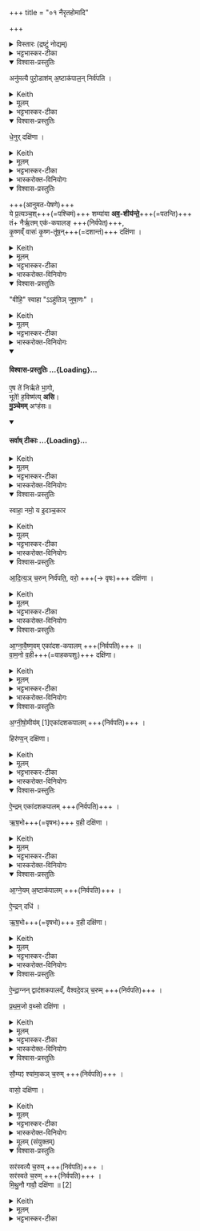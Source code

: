 +++
title = "०१ नैरृतहोमादि"

+++
<details><summary>विस्तारः (द्रष्टुं नोद्यम्)</summary>

विश्वेदेवा ऋषयः  
आनुमतनैर्ऋतादयो यागाः ,आनुमताद्यष्टेष्टिब्राह्मणम्, नैर्ऋतहोमाङ्गमन्त्राः
</details>
<details><summary>भट्टभास्कर-टीका</summary>

प्रस्तावना

1 अथ राजसूयब्राह्मणं वैश्वदेवं काण्डम् । ऋचो यजूंषि चात्र भवन्ति, प्रायिकत्वाद्ब्राह्मणमुच्यते । द्विविधं ब्राह्मणं, कर्म-ब्राह्मणं कल्प-ब्राह्मणं चेति । तत्र कर्म-ब्राह्मणं, यत्केवलानि कर्माणि विधत्ते, मन्त्नान्विनियुङ्क्ते, न प्रशंसां करोति न निन्दाम्, यथेदमेव - 'अनुमत्यै पुरोडाशमष्टाकपालं निर्वपति धेनुर्दक्षिणा' इत्यादि ।   
 कल्प-ब्राह्मणं भवति यथा - 'संवत्सरमेतद्व्रतं चरेत् । द्वौ वा मासौ' इत्यादि ।   
 कृतयः 'प्रजापतिः प्रजा असृजत' इत्यादयः, तदपि कल्प-ब्राह्मणम् । गाधा इतिहासाः पुराकल्पाश्च ब्राह्मणान्येव । गाधा वैदिकाश्श्लोकाः अर्थ-प्रधानाः न प्रशंसा-निन्दा-पराः 'स्मृतिः प्रत्यक्षमैतिह्यम् । अनुमानश्चतुष्टयम्' इत्याद्याः ।   
इतिहासाः पर-कृतयः मनुष्य-कृतयः 'विश्वरूपो वै त्वाष्ट्रः' इत्येवमादयः ।   
पुराकल्पाः प्रजापत्यादि-कृतयः 'प्रजापतिः प्रजा असृजत' इत्येवमादयः । सर्वाण्येतानि ब्राह्मणान्युच्यन्ते ।   
एतदुक्तं भवति - कर्ममन्त्रचोदना ब्राह्मणम् । तत्त्वविषयमर्थवादादियुक्तं कर्म-विधानं कल्पं ब्राह्मणमित्युच्यते । अतत्त्व-विषयं कर्म-विधानं कल्प-ब्राह्मणमेव यथा, 'सावित्रं जुहोति प्रसूत्यै' इत्यादि । आहुश्च -    

क्वचिद्विधिः प्रशंसा च केषु चिद्विधिरेव हि ।    
केषु चित्स्तुतिरेव स्यात् एवं निन्दा-निषेधयोः ॥ इति ।    

तत्रास्मिन् प्रश्ने कर्माणि विधीयन्ते मन्त्राश्च केवलमाम्नायन्ते, न विनियुज्यन्ते । औपानुवाक्ये तु कर्माणि च विधीयन्ते मन्त्राश्चाम्नायन्ते तदानीमेव च ते विनियुज्यन्ते इति विशेषः ।
</details>
<details open><summary>विश्वास-प्रस्तुतिः</summary>

अनु॑मत्यै पुरो॒डाश॑म् अ॒ष्टाक॑पाल॒न् निर्व॑पति ।  
</details>
<details><summary>Keith</summary>

Anumati he offers a cake on eight potsherds;
</details>
<details><summary>मूलम्</summary>

अनु॑मत्यै पुरो॒डाश॑म॒ष्टाक॑पाल॒न्निर्व॑पति ।  
</details>
<details><summary>भट्टभास्कर-टीका</summary>

तत्र राजसूये पवित्रेऽग्निष्टोमे पञ्चम्यां संस्थिते षष्ठीमारभ्यान्वहमनुमत्यादयोऽष्टौ यागास्सन्ति, तान्विदधाति - अनुमत्यै पुरोडाशमष्टाकपालं निर्वपतीत्यादि ॥ अनुब्राह्मणं च भवति - 'अष्टावेतानि हवींषि भवन्ति' इति । तत्र षष्ठ्यामानुमतमष्टाकपालं निर्वपति । या[यया] सर्वं क्रियते [साऽनुमतिः ।] अनुमतिरिति 'इयमेवास्मै राज्यमनुमन्यते' इत्यनुमत्यभिमानिनी वा काचिद्देवता पृथिवीत्वेन रूप्यते । 'तादौ च निति' इति गतेः प्रकृति-स्वरत्वम् । तस्यै पुरोडाशमष्टाकपालं निर्वपति तदुद्देशेन पृथक्करोति । अष्टसु कपालेषु संस्कृत इति तद्धितार्थे द्विगुः, 'द्विगोर्लुगनपत्ये' इति प्राग्दीव्यतीयस्य लुक्, 'अष्टनः कपाले हविष्युपसङ्ख्यानम्' इति पूर्वपदस्यात्वम्, 'इगन्त-काल-कपाल' इति पूर्वपदप्रकृतिस्वरत्वम् ।
</details>
<details open><summary>विश्वास-प्रस्तुतिः</summary>

धे॒नुर् दक्षि॑णा ।
</details>
<details><summary>Keith</summary>

the sacrificial fee is a cow. 
</details>
<details><summary>मूलम्</summary>

धे॒नुर्दक्षि॑णा ।
</details>
<details><summary>भट्टभास्कर-टीका</summary>

तत्र धेनुः प्रत्यग्रप्रसवा गौर्दक्षिणा देया । 'दक्षिणस्या दिगाख्यायाम्' इत्याद्युदात्तत्वम् ॥
</details>
<details><summary>भास्करोक्त-विनियोगः</summary>

2 तथास्मिन्नेव नैरृतं विधातुमाह - ये प्रत्यञ्च इत्यादि ॥  
अत्र 'नैरृतेन पूर्वेण प्रचरति' इत्य् अनुब्राह्मण-दर्शनाद्  
आनुमतात् पूर्वम् एव  
नैरृतेन प्रचरितव्यं,  
तत्रानुमतस्य प्रथमाम्नान-सामर्थ्यात्  
प्रथमम् आनुमतम् आसाद्यते ।  
प्रचरणन् तु - नैरृत-यागात् पश्चाद् इति विवेकः ।  
</details>
<details open><summary>विश्वास-प्रस्तुतिः</summary>

+++(आनुमत-पेषणे)+++  
ये प्र॒त्यञ्च॒श्+++(=पश्चिमं)+++ शम्या॑या **अव॒-शीय॑न्ते॒**+++(=पतन्ति)+++   
तं+ नैर्ऋ॒तम् एक॑-कपालङ् +++(निर्वपेत्)+++,  
कृ॒ष्णव्ँ वासः॑ कृ॒ष्ण-तू॑ष॒न्+++(=दशान्तं)+++ दक्षि॑णा ।   
</details>
<details><summary>Keith</summary>

The (grains) which are thrown down to the west of the support he (offers) on one potsherd to Nirrti; the sacrificial fee is a black garment with a black fringe.  
</details>
<details><summary>मूलम्</summary>

ये प्र॒त्यञ्च॒श्शम्या॑या अव॒शीय॑न्ते॒+++(=अवपतन्ति)+++   
तन्नैर्॑ऋ॒तमेक॑कपालङ्कृ॒ष्णव्ँवासः॑ कृ॒ष्णतू॑ष॒न्दक्षि॑णा ।
</details>
<details><summary>भट्टभास्कर-टीका</summary>

तत्रानुमतं पिषन्,  
पश्चाद् उत्तरतश् च व्यवशातयति तण्डुलान्,  
**तत्र ये शम्यायाः प्रत्यञ्चः** प्रत्यग्-गताः **अवशीर्य(य?)न्ते** अवपतन्ति  
तान् **नैरृतम् एककपालं** निर्वपेत्,  
निर्वपतीति प्रकृतत्वात् ।  
निर्वपतिस्तु तूष्णीमुपचारादित्याहुः ।
निर्वपतिर्वा धात्वर्थसामान्ये करोत्यर्थे वर्तते ।  
तान् प्रतीचीनांस्तण्डुलान् नैरृतं कुर्यादित्यर्थः ।

**तम्** इत्येककपालापेक्षयैकवचनम् । पूर्ववत्समासादिः । विबाधन-पृथिव्येव निरृतिः, पृथिव्येव विश्वमनुगृह्णाति निगृह्णाति च । ब्राह्मणं च भवति । 'इयं निरृतिः' इति । देवतान्तरं वा पूर्ववत् ।   
तत्र **कृष्णं वासः कृष्णतूषं** कृष्णदशान्तं दक्षिणा ॥
</details>
<details><summary>भास्करोक्त-विनियोगः</summary>

3 तत्र नैरृतेन प्रचरितुं  
दक्षिणम् अपरम् अवान्तरदेशं गमिष्यन्  
गार्हपत्ये जुहोति - वीहीति ॥ 
</details>
<details open><summary>विश्वास-प्रस्तुतिः</summary>

"वीहि॒" स्वाहा "ऽऽहु॑तिञ् जुषा॒णः" ।
</details>
<details><summary>Keith</summary>

Go away, hail! rejoicing in the oblation.  
</details>
<details><summary>मूलम्</summary>

+++(हे गार्हपत्य!)+++ वीहि॒ स्वाहाऽऽहु॑तिञ् जुषा॒णः ।
</details>
<details><summary>भट्टभास्कर-टीका</summary>

**वीहि** विगच्छ विगच्छद्भिरस्माभिः विश्लिष्टो भव मास्माननूत्थाय बाधिष्ट ।

हे गार्हपत्य तुभ्यं स्वाहा स्वाहुतं करोमीदमाज्यम् ।  

तस्मादिमामाहुतिं जुषाणस्सेवमानः शान्तो भूत्वा इहैवास्स्वेत्यर्थः । स्वाहाकृतामिमामाहुतिं जुषाण इति वा । 'तादौ च' इति गतेः प्रकृतिस्वरत्वम् । जुषेश्शानचि 'बहुलं छन्दसि' इति शपो लुक्, व्यत्ययेन सार्वधातुकत्वादनुदात्तत्वाभावः, ताच्छीलिको वा चानश् । 'यदहुत्वा गार्हपत्य ईयुः' इत्यादि ब्राह्मणम् ॥
</details>
<details><summary>भास्करोक्त-विनियोगः</summary>

4 नैरृतं सर्वं जुहोति - एष त इति गायत्री । यजुरिति केचित् ॥ 
</details>
<div class="js_include" newlevelforh1="4" title="विश्वास-प्रस्तुतिः" unfilled url="/vedAH_yajuH/taittirIyam/sArasvata-vibhAgaH/saMhitA/Rk/vishvAsa-prastutiH/1/8_rAjasUyAdi/01_nairRta-homAdi/02_eSha_te.md">
<details open><summary><h4>विश्वास-प्रस्तुतिः ...{Loading}...</h4></summary>

ए॒ष ते॑ निर्ऋते भा॒गो,  
भूते॑! ह॒विष्म॑त्य् **असि**।  
**मु॒ञ्चेमम्** अꣳह॑सः॥
</details>
</div>
<div class="js_include" newlevelforh1="4" title="सर्वाष् टीकाः" unfilled url="/vedAH_yajuH/taittirIyam/sArasvata-vibhAgaH/saMhitA/Rk/sarvASh_TIkAH/1/8_rAjasUyAdi/01_nairRta-homAdi/02_eSha_te.md">
<details open><summary><h4>सर्वाष् टीकाः ...{Loading}...</h4></summary>
<details><summary>Keith</summary>

This is thy share, O Nirrti;  
O thou who hast prospered, thou art rich in oblation;  
Free him from evil. Hail!
</details>
<details><summary>मूलम्</summary>

ए॒ष ते॑ निर्‌ऋते भा॒गो भूते॑ ह॒विष्म॑त्यसि मु॒ञ्चेममꣳह॑सः
</details>
<details><summary>भट्टभास्कर-टीका</summary>

मुञ्चेति तिङः परत्वात् पादादित्वान् न निहन्यते ।  
हे निरृते एष ते भागः, त्वयेदं हविर्भुज्यताम् । कर्मणि घञ्, 'कर्षात्वतः' इत्यन्तोदात्तत्वम् ।  
हे **भूते** भूतरूपे निरृतिभूते वा । यद्वा - सर्वेषां भूतिहेतो । ब्राह्मणं च भवति 'भूतिम् एवोपावर्तते' इति । पादादित्वान् न निहन्यते ।  
यस्मादनेन हविषा **हविष्मती** त्वम् **असि**, तस्माद् **इमं** हविषोऽस्य दातारं यजमानं अंहसः पापान्मुञ्चेति । 'अंहस एवैनं मुञ्चति' इति ब्राह्मणम् ॥
</details>
</details>
</div>
<details><summary>भास्करोक्त-विनियोगः</summary>

5 पुनरेत्य गार्हपत्ये जुहोति -
</details>
<details open><summary>विश्वास-प्रस्तुतिः</summary>

स्वाहा॒ नमो॒ य इ॒दञ्च॒कार
</details>
<details><summary>Keith</summary>

Honour to him who hath done this.
</details>
<details><summary>मूलम्</summary>

स्वाहा॒ नमो॒ य इ॒दञ्च॒कार
</details>
<details><summary>भट्टभास्कर-टीका</summary>

स्वाहा स्वाहुतमिदमाज्यमस्तु, नमः नमस्कारश्चास्तु । (कतमस्मै) कस्मै? यो हवा इदमस्मत्प्रार्थितं चकार तथैव कृतवान्, निरृतिं यष्टुं गच्छतोऽस्मान् सोढ्वा अननूत्थाय अत्रैव शान्तोऽवस्थित इति यावत् । यद्वा - इदं विश्वं चराचरं जगच्चकार ॥
</details>
<details><summary>भास्करोक्त-विनियोगः</summary>

6 श्वो भूते आदित्यं चरुं निर्वपति - 
</details>
<details open><summary>विश्वास-प्रस्तुतिः</summary>

आ॒दि॒त्य॒ञ् च॒रुन् निर्व॑पति॒, वरो॒ +++(→ वृषः)+++ दक्षि॑णा ।
</details>
<details><summary>Keith</summary>

He offers an oblation to Aditya; the sacrificial fee is a choice (ox). 
</details>
<details><summary>मूलम्</summary>

आ॒दि॒त्य॒ञ्च॒रुन्निर्व॑पति॒ वरो॒ दक्षि॑णा ।
</details>
<details><summary>भट्टभास्कर-टीका</summary>

अदितिः देवमाता पृथिवी वा, सा देवतास्य आदित्यः । 'दित्यदिति' इति ण्यः । 'उभयीष्वेव प्रजासु' इत्यादि ब्राह्मणम् । तत्र वरो दक्षिणा, गौर्वरः ॥
</details>
<details><summary>भास्करोक्त-विनियोगः</summary>

7 श्वो भूते आग्नावैष्णवमेकादशकपालं निर्वपति - 
</details>
<details open><summary>विश्वास-प्रस्तुतिः</summary>

आ॒ग्ना॒वै॒ष्ण॒वम् एका॑दश-कपालम्   +++(निर्वपति)+++ ॥   
वा॒म॒नो व॒ही+++(=वाहकपशुः)+++ दक्षि॑णा।   
</details>
<details><summary>Keith</summary>

(He offers) to Agni and Visnu on eleven potsherds; the sacrificial fee is a dwarf beast of burden. 
</details>
<details><summary>मूलम्</summary>

आ॒ग्ना॒वै॒ष्ण॒वमेका॑दशकपालम्   +++(निर्वपति)+++ ॥   
वाम॒नो व॒ही दक्षि॑णा।   
</details>
<details><summary>भट्टभास्कर-टीका</summary>

'अग्निस्सर्वा देवताः' इत्यादि ब्राह्मणम् । अत्र वामनो वही दक्षिणा । वामनो ह्रस्वाङ्गः, **वही** वहन-देशवान् । 'यद्वही । तेनाग्नेयः' इत्यादि ब्राह्मणम् ॥
</details>
<details><summary>भास्करोक्त-विनियोगः</summary>

8 श्वो भूते अग्नीषोमीयमेकादशकपालं निर्वपति - अग्नीषोमाभ्यां वा इन्द्रः' इत्यादि ब्राह्मणम् । 
</details>
<details open><summary>विश्वास-प्रस्तुतिः</summary>

अ॒ग्नी॒षो॒मीय॑म् [1]एका॑दशकपालम्  +++(निर्वपति)+++ ।   

हिर॑ण्य॒न् दक्षि॑णा।
</details>
<details><summary>Keith</summary>

(He offers) to Agni and Soma [1] on eleven potsherds; the sacrificial fee is gold. 
</details>
<details><summary>मूलम्</summary>

अ॒ग्नी॒षो॒मीय॑म् [1]एका॑दशकपालम्  +++(निर्वपति)+++ ।   

हिर॑ण्य॒न्दक्षि॑णा।
</details>
<details><summary>भट्टभास्कर-टीका</summary>

'द्यावापृथिवीशुनासीर' इति छः । तत्र हिरण्यं दक्षिणा 'हिरण्यं दक्षिणा समृद्ध्यै' भवति ॥
</details>
<details><summary>भास्करोक्त-विनियोगः</summary>

9 श्वो भूते ऐन्द्रमेकादशकपालं निर्वपति - 'इन्द्रो वृत्रं हत्वा' इति ब्राह्मणम् । 
</details>
<details open><summary>विश्वास-प्रस्तुतिः</summary>

ऐ॒न्द्रम् एका॑दशकपालम् +++(निर्वपति)+++ ।   

ऋ॒ष॒भो+++(=वृषभः)+++ व॒ही दक्षि॑णा  ।   
</details>
<details><summary>Keith</summary>

(He offers) to Indra on eleven potsherds; the sacrificial fee is a bull as a beast of burden. 
</details>
<details><summary>मूलम्</summary>

ऐ॒न्द्रमेका॑दशकपालम् +++(निर्वपति)+++ ।   

ऋ॒ष॒भो व॒ही दक्षि॑णा  ।   
</details>
<details><summary>भट्टभास्कर-टीका</summary>

तत्र ऋषभो वही दक्षिणा । **ऋषभस्** सेक्ता खेलगतिर्वा । अत्रायं पञ्चम ऐन्द्रो विधीयते, अनुब्राह्मणे तु ऐन्द्राग्नः, अत्र कथं भाव्यमिति भाव्यं ; विकल्पो वा तुल्यबलत्वात् ॥
</details>
<details><summary>भास्करोक्त-विनियोगः</summary>

10 श्वो भूते आग्नेयमष्टाकपालं निर्वपति, ऐन्द्रं च दधि - द्विहविष्कोऽयं यागः । 'अग्निर्वै यज्ञमुखम्' इत्यादि ब्राह्मणम् । 
</details>
<details open><summary>विश्वास-प्रस्तुतिः</summary>

आ॒ग्ने॒यम् अ॒ष्टाक॑पालम् +++(निर्वपति)+++ ।   

ऐ॒न्द्रन् दधि॑ ।   

ऋ॒ष॒भो+++(=वृषभो)+++ व॒ही दक्षि॑णा।   
</details>
<details><summary>Keith</summary>

(He offers) to Agni on eight potsherds, and curds to Indra; the sacrificial fee is a bull as a beast of burden. 
</details>
<details><summary>मूलम्</summary>

आ॒ग्ने॒यम॒ष्टाक॑पालम् +++(निर्वपति)+++ ।   

ऐ॒न्द्रन्दधि॑ ।   

ऋ॒ष॒भो व॒ही दक्षि॑णा।   
</details>
<details><summary>भट्टभास्कर-टीका</summary>

ऋषभो वही दक्षिणा ॥
</details>
<details><summary>भास्करोक्त-विनियोगः</summary>

11 श्वो भूते ऐन्द्राग्नं द्वादशकपालं निर्वपति, वैश्वदेवं चरुं निर्वपति - 'देवा वा ओषधीश्वाजिमयुः' इत्यादि ब्राह्मणम् । 
</details>
<details open><summary>विश्वास-प्रस्तुतिः</summary>

ऐ॒न्द्रा॒ग्नन् द्वाद॑शकपालव्ँ, वैश्वदे॒वञ् च॒रुम्  +++(निर्वपति)+++ ।   

प्र॒थ॒म॒जो व॒थ्सो दक्षि॑णा  ।   
</details>
<details><summary>Keith</summary>

(He offers) to Indra and Agni on twelve potsherds, and an oblation (caru) to the All-gods; the sacrificial fee is a first-born calf. 
</details>
<details><summary>मूलम्</summary>

ऐ॒न्द्रा॒ग्नन्द्वाद॑शकपालव्ँवैश्वदे॒वञ्च॒रुम्  +++(निर्वपति)+++ ।   

प्र॒थ॒म॒जो व॒थ्सो दक्षि॑णा  ।   
</details>
<details><summary>भट्टभास्कर-टीका</summary>

अत्र प्रथमजः प्रथमजातो वत्सो दक्षिणा ।
</details>
<details><summary>भास्करोक्त-विनियोगः</summary>

अस्मिन् यागे सौम्यं श्यामाकं चरुं निर्वपति - 'सोमो वा अकृष्टपच्यस्य राजा' इत्यादि ब्राह्मणम् । 
</details>
<details open><summary>विश्वास-प्रस्तुतिः</summary>

सौ॒म्यꣵ श्या॑मा॒कञ् च॒रुम्  +++(निर्वपति)+++ ।   

वासो॒ दक्षि॑णा  ।
</details>
<details><summary>Keith</summary>

(He offers) an oblation of millet to Soma; the sacrificial fee is a garment. 
</details>
<details><summary>मूलम्</summary>

सौ॒म्यꣵ श्या॑मा॒कञ्च॒रुम्  +++(निर्वपति)+++ ।   

वासो॒ दक्षि॑णा  ।
</details>
<details><summary>भट्टभास्कर-टीका</summary>

श्यामाकशब्दाद्विकारे 'कोपधाच्च' इत्यण् । तत्र वासो दक्षिणा । 'सौम्यं हि देवतया वासः' । त्रिहविष्कोऽयं यागः । `अष्टावेतानि हवींषि' इति ब्राह्मणानुसारेण व्याख्यायते वत्सवाससी दक्षिणा इति ॥
</details>
<details><summary>भास्करोक्त-विनियोगः</summary>

12 श्वो भूते सरस्वत्यै चरुं निर्वपति, सरस्वते चरुम् - स्त्रीपुंसात्मके द्वे देवते । 
</details>
<details><summary>मूलम् (संयुक्तम्)</summary>

सर॑स्वत्यै च॒रुꣳ सर॑स्वते च॒रुम्मि॑थु॒नौ गावौ॒ दक्षि॑णा  
</details>
<details open><summary>विश्वास-प्रस्तुतिः</summary>

सर॑स्वत्यै च॒रुम्  +++(निर्वपति)+++  ।  
सर॑स्वते च॒रुम्  +++(निर्वपति)+++  ।  
मि॒थु॒नौ गावौ॒ दक्षि॑णा ॥ [2]
</details>
<details><summary>Keith</summary>

(He offers) an oblation to Sarasvati, and an oblation to Sarasvant; the sacrificial fee is a pair of oxen.
</details>
<details><summary>मूलम्</summary>

सर॑स्वत्यै च॒रुम्  +++(निर्वपति)+++  ।  
सर॑स्वते च॒रुम्  +++(निर्वपति)+++  ।  
मि॒थु॒नौ गावौ॒ दक्षि॑णा ॥ [2]
</details>
<details><summary>भट्टभास्कर-टीका</summary>

अयमपि द्विहविष्कः । मिथुनौ स्त्रीपुंसौ गावौ दक्षिणा ॥

इत्यष्टमे प्रथमोऽनुवाकः ॥।   
</details>
